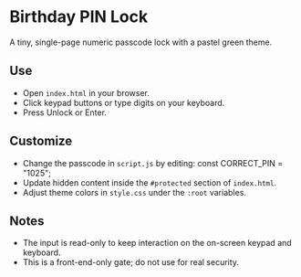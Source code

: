# Birthday PIN Lock

A tiny, single-page numeric passcode lock with a pastel green theme.

## Use
- Open `index.html` in your browser.
- Click keypad buttons or type digits on your keyboard.
- Press Unlock or Enter.

## Customize
- Change the passcode in `script.js` by editing:
  const CORRECT_PIN = "1025";
- Update hidden content inside the `#protected` section of `index.html`.
- Adjust theme colors in `style.css` under the `:root` variables.

## Notes
- The input is read-only to keep interaction on the on-screen keypad and keyboard.
- This is a front-end-only gate; do not use for real security.
